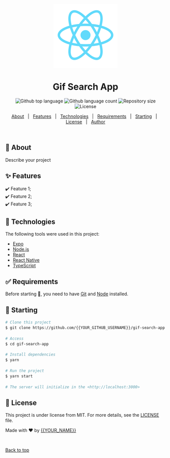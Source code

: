 <div align="center" id="top"> 
  <img src="https://github.com/EdgardoDev/MyFiles/blob/main/react-square.png?raw=true" alt="React Logo" height="200" width="200"/>
</div>

<h1 align="center">Gif Search App</h1>

<p align="center">
  <img alt="Github top language" src="https://img.shields.io/github/languages/top/EdgardoDev/gif-search-app?logo=react&logoColor=%23fff&style=for-the-badge&color=066da5">

  <img alt="Github language count" src="https://img.shields.io/github/languages/count/{{YOUR_GITHUB_USERNAME}}/gif-search-app?logo=react&logoColor=%23fff&style=for-the-badge&color=066da5">

  <img alt="Repository size" src="https://img.shields.io/github/repo-size/{{YOUR_GITHUB_USERNAME}}/gif-search-app?logo=github&logoColor=%23fff&style=for-the-badge&color=066da5">

  <img alt="License" src="https://img.shields.io/github/license/{{YOUR_GITHUB_USERNAME}}/gif-search-app?logo=github&style=for-the-badge&color=066da5">

  <!-- <img alt="Github issues" src="https://img.shields.io/github/issues/{{YOUR_GITHUB_USERNAME}}/gif-search-app?color=56BEB8" /> -->

  <!-- <img alt="Github forks" src="https://img.shields.io/github/forks/{{YOUR_GITHUB_USERNAME}}/gif-search-app?color=56BEB8" /> -->

  <!-- <img alt="Github stars" src="https://img.shields.io/github/stars/{{YOUR_GITHUB_USERNAME}}/gif-search-app?color=56BEB8" /> -->
</p>


<p align="center">
  <a href="#dart-about">About</a> &#xa0; | &#xa0; 
  <a href="#sparkles-features">Features</a> &#xa0; | &#xa0;
  <a href="#rocket-technologies">Technologies</a> &#xa0; | &#xa0;
  <a href="#white_check_mark-requirements">Requirements</a> &#xa0; | &#xa0;
  <a href="#checkered_flag-starting">Starting</a> &#xa0; | &#xa0;
  <a href="#memo-license">License</a> &#xa0; | &#xa0;
  <a href="https://github.com/{{YOUR_GITHUB_USERNAME}}" target="_blank">Author</a>
</p>

<br>

## :dart: About ##

Describe your project

## :sparkles: Features ##

:heavy_check_mark: Feature 1;\
:heavy_check_mark: Feature 2;\
:heavy_check_mark: Feature 3;

## :rocket: Technologies ##

The following tools were used in this project:

- [Expo](https://expo.io/)
- [Node.js](https://nodejs.org/en/)
- [React](https://pt-br.reactjs.org/)
- [React Native](https://reactnative.dev/)
- [TypeScript](https://www.typescriptlang.org/)

## :white_check_mark: Requirements ##

Before starting :checkered_flag:, you need to have [Git](https://git-scm.com) and [Node](https://nodejs.org/en/) installed.

## :checkered_flag: Starting ##

```bash
# Clone this project
$ git clone https://github.com/{{YOUR_GITHUB_USERNAME}}/gif-search-app

# Access
$ cd gif-search-app

# Install dependencies
$ yarn

# Run the project
$ yarn start

# The server will initialize in the <http://localhost:3000>
```

## :memo: License ##

This project is under license from MIT. For more details, see the [LICENSE](LICENSE.md) file.


Made with :heart: by <a href="https://github.com/{{YOUR_GITHUB_USERNAME}}" target="_blank">{{YOUR_NAME}}</a>

&#xa0;

<a href="#top">Back to top</a>
